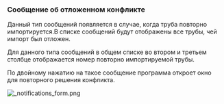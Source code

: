 
### Сообщение об отложенном конфликте 

Данный тип сообщений появляется в случае, когда труба повторно импортируется.В списке
сообщений будут отображены все трубы, чей импорт был отложен.


Для данного типа сообщений в общем списке во втором и третьем столбце
отображается номер повторно импортируемой трубы.

По двойному нажатию на такое сообщение программа откроет окно для повторного решения конфликта.

![_notifications_form.png](./images/_notifications_form.png "")
